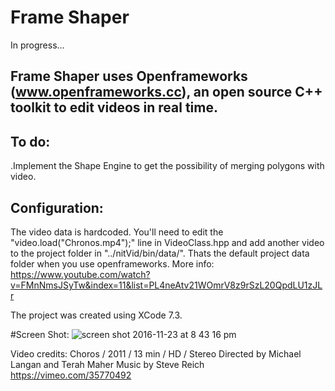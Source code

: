 # Frame Shaper

In progress...

## Frame Shaper uses Openframeworks (www.openframeworks.cc), an open source C++ toolkit to edit videos in real time. 

## To do:
.Implement the Shape Engine to get the possibility of merging polygons with video.

## Configuration:
The video data is hardcoded. You'll need to edit the "video.load("Chronos.mp4");" line in VideoClass.hpp and add another video to the project folder in "../nitVid/bin/data/". Thats the default project data folder when you use openframeworks.
More info: https://www.youtube.com/watch?v=FMnNmsJSyTw&index=11&list=PL4neAtv21WOmrV8z9rSzL20QpdLU1zJLr

The project was created using XCode 7.3.

#Screen Shot:
![screen shot 2016-11-23 at 8 43 16 pm](https://cloud.githubusercontent.com/assets/7756611/20581118/e5def066-b1bd-11e6-9548-a2a2a8ecf909.png)

Video credits:
Choros / 2011 / 13 min / HD / Stereo
Directed by Michael Langan and Terah Maher
Music by Steve Reich
https://vimeo.com/35770492

